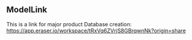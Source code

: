 
## ModelLink

This is a  link for major product Database creation:
https://app.eraser.io/workspace/tRxVq6ZVrjS8GBrqwnNk?origin=share
